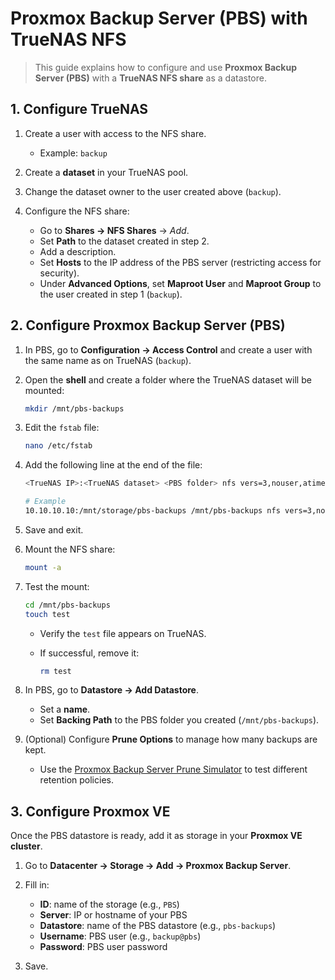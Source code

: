 # Proxmox Backup Server (PBS) with TrueNAS NFS

> This guide explains how to configure and use **Proxmox Backup Server (PBS)** with a **TrueNAS NFS share** as a datastore.

## 1. Configure TrueNAS

1. Create a user with access to the NFS share.

   * Example: `backup`

2. Create a **dataset** in your TrueNAS pool.

3. Change the dataset owner to the user created above (`backup`).

4. Configure the NFS share:

   * Go to **Shares → NFS Shares** → *Add*.
   * Set **Path** to the dataset created in step 2.
   * Add a description.
   * Set **Hosts** to the IP address of the PBS server (restricting access for security).
   * Under **Advanced Options**, set **Maproot User** and **Maproot Group** to the user created in step 1 (`backup`).

## 2. Configure Proxmox Backup Server (PBS)

1. In PBS, go to **Configuration → Access Control** and create a user with the same name as on TrueNAS (`backup`).

2. Open the **shell** and create a folder where the TrueNAS dataset will be mounted:

   ```bash
   mkdir /mnt/pbs-backups
   ```

3. Edit the `fstab` file:

   ```bash
   nano /etc/fstab
   ```

4. Add the following line at the end of the file:

   ```bash
   <TrueNAS IP>:<TrueNAS dataset> <PBS folder> nfs vers=3,nouser,atime,auto,retrans=2,rw,dev,exec 0 0

   # Example
   10.10.10.10:/mnt/storage/pbs-backups /mnt/pbs-backups nfs vers=3,nouser,atime,auto,retrans=2,rw,dev,exec 0 0
   ```

5. Save and exit.

6. Mount the NFS share:

   ```bash
   mount -a
   ```

7. Test the mount:

   ```bash
   cd /mnt/pbs-backups
   touch test
   ```

   * Verify the `test` file appears on TrueNAS.
   * If successful, remove it:

     ```bash
     rm test
     ```

8. In PBS, go to **Datastore → Add Datastore**.

   * Set a **name**.
   * Set **Backing Path** to the PBS folder you created (`/mnt/pbs-backups`).

9. (Optional) Configure **Prune Options** to manage how many backups are kept.

   * Use the [Proxmox Backup Server Prune Simulator](https://pbs.proxmox.com/docs/prune-simulator/) to test different retention policies.

## 3. Configure Proxmox VE

Once the PBS datastore is ready, add it as storage in your **Proxmox VE cluster**.

1. Go to **Datacenter → Storage → Add → Proxmox Backup Server**.
2. Fill in:

   * **ID**: name of the storage (e.g., `PBS`)
   * **Server**: IP or hostname of your PBS
   * **Datastore**: name of the PBS datastore (e.g., `pbs-backups`)
   * **Username**: PBS user (e.g., `backup@pbs`)
   * **Password**: PBS user password
3. Save.
